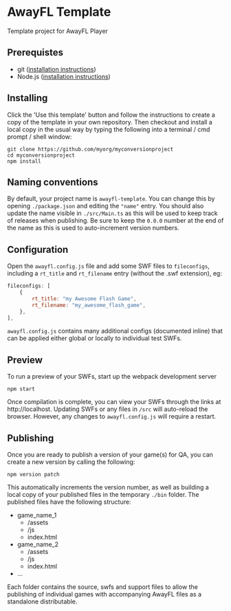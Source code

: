 # AwayFL Template
Template project for AwayFL Player

## Prerequistes ##
 - git ([installation instructions](https://git-scm.com/book/en/v2/Getting-Started-Installing-Git))
 - Node.js ([installation instructions](https://nodejs.dev/learn/how-to-install-nodejs))

## Installing ##
Click the 'Use this template' button and follow the instructions to create a copy of the template in your own repository. Then checkout and install a local copy in the usual way by typing the following into a terminal / cmd prompt / shell window:
```shell
git clone https://github.com/myorg/myconversionproject
cd myconversionproject
npm install
```

## Naming conventions ##
By default, your project name is `awayfl-template`. You can change this by opening `./package.json` and editing the `"name"` entry. You should also update the name visible in `./src/Main.ts` as this will be used to keep track of releases when publishing. Be sure to keep the `0.0.0` number at the end of the name as this is used to auto-increment version numbers.

## Configuration ##
Open the `awayfl.config.js` file and add some SWF files to `fileconfigs`, including a `rt_title` and `rt_filename` entry (without the .swf extension), eg:
```javascript
fileconfigs: [
    {
        rt_title: "my Awesome Flash Game",
        rt_filename: "my_awesome_flash_game",
    },
],
```
`awayfl.config.js` contains many additional configs (documented inline) that can be applied either global or locally to individual test SWFs.

## Preview ##
To run a preview of your SWFs, start up the webpack development server
```shell
npm start
```
Once compilation is complete, you can view your SWFs through the links at http://localhost. Updating SWFs or any files in  `/src` will auto-reload the browser. However, any changes to `awayfl.config.js` will require a restart.

## Publishing ##
Once you are ready to publish a version of your game(s) for QA, you can create a new version by calling the following:
```shell
npm version patch
```
This automatically increments the version number, as well as building a local copy of your published files in the temporary `./bin` folder. The published files have the following structure:

 - game_name_1
   - /assets
   - /js
   - index.html
 - game_name_2
   - /assets
   - /js
   - index.html
 - ...

Each folder contains the source, swfs and support files to allow the publishing of individual games with accompanying AwayFL files as a standalone distributable.
